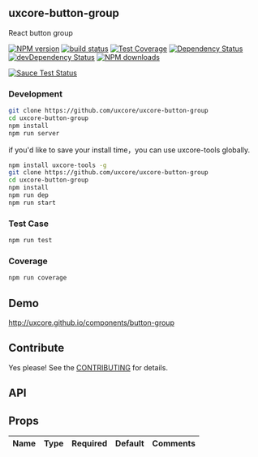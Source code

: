 ## uxcore-button-group

React button group

[![NPM version][npm-image]][npm-url]
[![build status][travis-image]][travis-url]
[![Test Coverage][coveralls-image]][coveralls-url]
[![Dependency Status][dep-image]][dep-url]
[![devDependency Status][devdep-image]][devdep-url] 
[![NPM downloads][downloads-image]][npm-url]

[![Sauce Test Status][sauce-image]][sauce-url]

[npm-image]: http://img.shields.io/npm/v/uxcore-button-group.svg?style=flat-square
[npm-url]: http://npmjs.org/package/uxcore-button-group
[travis-image]: https://img.shields.io/travis/uxcore/uxcore-button-group.svg?style=flat-square
[travis-url]: https://travis-ci.org/uxcore/uxcore-button-group
[coveralls-image]: https://img.shields.io/coveralls/uxcore/uxcore-button-group.svg?style=flat-square
[coveralls-url]: https://coveralls.io/r/uxcore/uxcore-button-group?branch=master
[dep-image]: http://img.shields.io/david/uxcore/uxcore-button-group.svg?style=flat-square
[dep-url]: https://david-dm.org/uxcore/uxcore-button-group
[devdep-image]: http://img.shields.io/david/dev/uxcore/uxcore-button-group.svg?style=flat-square
[devdep-url]: https://david-dm.org/uxcore/uxcore-button-group#info=devDependencies
[downloads-image]: https://img.shields.io/npm/dm/uxcore-button-group.svg
[sauce-image]: https://saucelabs.com/browser-matrix/uxcore-button-group.svg
[sauce-url]: https://saucelabs.com/u/uxcore-button-group


### Development

```sh
git clone https://github.com/uxcore/uxcore-button-group
cd uxcore-button-group
npm install
npm run server
```

if you'd like to save your install time，you can use uxcore-tools globally.

```sh
npm install uxcore-tools -g
git clone https://github.com/uxcore/uxcore-button-group
cd uxcore-button-group
npm install
npm run dep
npm run start
```

### Test Case

```sh
npm run test
```

### Coverage

```sh
npm run coverage
```

## Demo

http://uxcore.github.io/components/button-group

## Contribute

Yes please! See the [CONTRIBUTING](https://github.com/uxcore/uxcore/blob/master/CONTRIBUTING.md) for details.

## API

## Props

| Name | Type | Required | Default | Comments |
|---|---|---|---|---|


